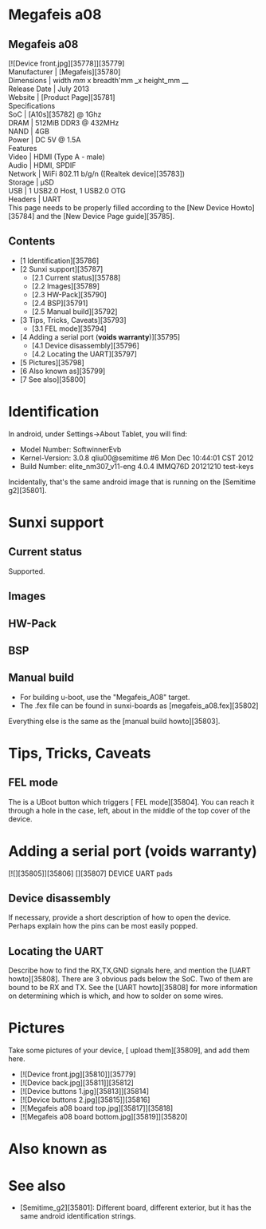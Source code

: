 # Megafeis a08
Megafeis a08  
---  
[![Device front.jpg][35778]][35779]  
Manufacturer |  [Megafeis][35780]  
Dimensions |  width _mm_ x breadth'mm _x height_mm __  
Release Date |  July 2013   
Website |  [Product Page][35781]  
Specifications   
SoC |  [A10s][35782] @ 1Ghz   
DRAM |  512MiB DDR3 @ 432MHz   
NAND |  4GB   
Power |  DC 5V @ 1.5A   
Features   
Video |  HDMI (Type A - male)   
Audio |  HDMI, SPDIF   
Network |  WiFi 802.11 b/g/n ([Realtek device][35783])   
Storage |  µSD   
USB |  1 USB2.0 Host, 1 USB2.0 OTG   
Headers |  UART   
This page needs to be properly filled according to the [New Device Howto][35784] and the [New Device Page guide][35785].
## Contents
  * [1 Identification][35786]
  * [2 Sunxi support][35787]
    * [2.1 Current status][35788]
    * [2.2 Images][35789]
    * [2.3 HW-Pack][35790]
    * [2.4 BSP][35791]
    * [2.5 Manual build][35792]
  * [3 Tips, Tricks, Caveats][35793]
    * [3.1 FEL mode][35794]
  * [4 Adding a serial port (**voids warranty**)][35795]
    * [4.1 Device disassembly][35796]
    * [4.2 Locating the UART][35797]
  * [5 Pictures][35798]
  * [6 Also known as][35799]
  * [7 See also][35800]

# Identification
In android, under Settings->About Tablet, you will find: 
  * Model Number: SoftwinnerEvb
  * Kernel-Version: 3.0.8 qliu00@semitime #6 Mon Dec 10:44:01 CST 2012
  * Build Number: elite_nm307_v11-eng 4.0.4 IMMQ76D 20121210 test-keys

Incidentally, that's the same android image that is running on the [Semitime g2][35801]. 
# Sunxi support
## Current status
Supported. 
## Images
## HW-Pack
## BSP
## Manual build
  * For building u-boot, use the "Megafeis_A08" target.
  * The .fex file can be found in sunxi-boards as [megafeis_a08.fex][35802]

Everything else is the same as the [manual build howto][35803]. 
# Tips, Tricks, Caveats
## FEL mode
The is a UBoot button which triggers [ FEL mode][35804]. You can reach it through a hole in the case, left, about in the middle of the top cover of the device. 
# Adding a serial port (**voids warranty**)
[![][35805]][35806]
[][35807]
DEVICE UART pads
## Device disassembly
If necessary, provide a short description of how to open the device. Perhaps explain how the pins can be most easily popped.
## Locating the UART
Describe how to find the RX,TX,GND signals here, and mention the [UART howto][35808].
There are 3 obvious pads below the SoC. Two of them are bound to be RX and TX. See the [UART howto][35808] for more information on determining which is which, and how to solder on some wires. 
# Pictures
Take some pictures of your device, [ upload them][35809], and add them here.
  * [![Device front.jpg][35810]][35779]
  * [![Device back.jpg][35811]][35812]
  * [![Device buttons 1.jpg][35813]][35814]
  * [![Device buttons 2.jpg][35815]][35816]
  * [![Megafeis a08 board top.jpg][35817]][35818]
  * [![Megafeis a08 board bottom.jpg][35819]][35820]

# Also known as
# See also
  * [Semitime_g2][35801]: Different board, different exterior, but it has the same android identification strings.
